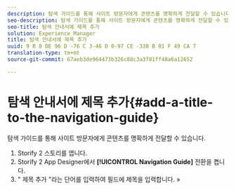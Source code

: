 ```yaml
---
description: 탐색 가이드를 통해 사이트 방문자에게 콘텐츠를 명확하게 전달할 수 있습니다.
seo-description: 탐색 가이드를 통해 사이트 방문자에게 콘텐츠를 명확하게 전달할 수 있습니다.
seo-title: 탐색 안내서에 제목 추가
solution: Experience Manager
title: 탐색 안내서에 제목 추가
uuid: 9 B 8 DE 96 D -76 C 3-46 D 0-97 CE -338 B 01 F 49 CA 7
translation-type: tm+mt
source-git-commit: 67aeb3de964473b326c88c3a3f81ff48a6a12652

---
```



# 탐색 안내서에 제목 추가{#add-a-title-to-the-navigation-guide}

탐색 가이드를 통해 사이트 방문자에게 콘텐츠를 명확하게 전달할 수 있습니다.

1. Storify 2 스토리를 엽니다.
1. Storify 2 App Designer에서 **[!UICONTROL Navigation Guide]** 전환을 켭니다.
1. " 제목 추가 "라는 단어를 입력하여 필드에 제목을 입력합니다. »
